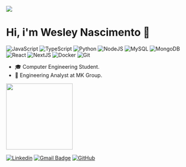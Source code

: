 ![](https://komarev.com/ghpvc/?username=nascx&color=006bed)

# Hi, i'm Wesley Nascimento :wave:

![JavaScript](https://img.shields.io/badge/-JavaScript-333333?style=flat&logo=javascript)
![TypeScript](https://img.shields.io/badge/-TypeScript-333333?style=flat&logo=typescript)
![Python](https://img.shields.io/badge/-Python-333333?style=flat&logo=python)
![NodeJS](https://img.shields.io/badge/-NodeJS-333333?style=flat&logo=node.js)
![MySQL](https://img.shields.io/badge/-MySQL-333333?style=flat&logo=mysql)
![MongoDB](https://img.shields.io/badge/-MongoDB-333333?style=flat&logo=mongodb)
![React](https://img.shields.io/badge/-ReactJS-333333?style=flat&logo=react)
![NextJS](https://img.shields.io/badge/-NextJS-333333?style=flat&logo=next.js)
![Docker](https://img.shields.io/badge/-Docker-333333?style=flat&logo=docker)
![Git](https://img.shields.io/badge/-Git-333333?style=flat&logo=git)

- 🎓 Computer Engineering Student.
- 💼 Engineering Analyst at MK Group.
  
<a href="https://github.com/nascx" title="Perfil do Wesley">
   <img height="180em" src="https://github-readme-stats.vercel.app/api?username=nascx&theme=dracula&show_icons=true" />
</a>

[![Linkedin](https://img.shields.io/badge/-Wesley_Nascimento-blue?style=flat-square&logo=Linkedin&logoColor=white&link=https://www.linkedin.com/in/wesley-nascimento-260486303/)](https://www.linkedin.com/in/wesley-nascimento-260486303/)
[![Gmail Badge](https://img.shields.io/badge/-wnascx@gmail.com-006bed?style=flat-square&logo=Gmail&logoColor=white&link=mailto:wnascx@gmail.com)](mailto:nascx@gmail.com)
[![GitHub](https://img.shields.io/github/followers/nascx?label=follow&style=social)](https://github.com/nascx)

